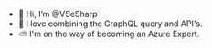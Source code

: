 - 👋 Hi, I’m @VSeSharp
- 🌱 I love combining the GraphQL query and API's.
- ⛅ I'm on the way of becoming an Azure Expert.
